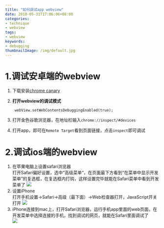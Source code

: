 ```yaml
---
title: "如何调试app webview"
date: 2018-05-31T17:06:06+08:00
categories:
- technique
- webview
tags:
- webview
keywords:
- debugging
thumbnailImage: /img/default.jpg
---
```


<!--more-->

<!-- toc -->

# 1.调试安卓端的webview
1. 下载安装[chrome canary](http://www.google.cn/chrome/browser/canary.html)


2. **打开webview的调试模式** 
  
        webView.setWebContentsDebuggingEnabled(true);
3. 打开金色谷歌浏览器，在地址栏输入`chrome://inspect/#devices`  
4. 打开app，即可在`Remote Target`看到页面链接，点击`inspect`即可调试

# 2.调试ios端的webview
1. 在苹果电脑上设置safari浏览器  
打开Safari偏好设置，选中“高级菜单“，在页面最下方看到“在菜单中显示开发菜单”的复选框，在复选框内打钩，这样设置完毕就能在Safari菜单中看到开发菜单了
![](/img/safari.jpg)
2. 设置iPhone  
打开手机设置->Safari->高级（最下面）->Web检查器打开，JavaScript开关打开
![](/img/iphone.jpg)
3. iPhone连接到mac上，打开Safari浏览器，运行手机app里面的web页面，在开发菜单中选择连接的手机，找到调试的网页，就能在Safari里面调试了   
![](/img/link.jpg)        